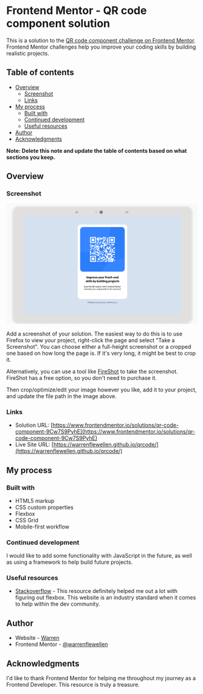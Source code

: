 # Frontend Mentor - QR code component solution

This is a solution to the [QR code component challenge on Frontend Mentor](https://www.frontendmentor.io/challenges/qr-code-component-iux_sIO_H). Frontend Mentor challenges help you improve your coding skills by building realistic projects. 

## Table of contents

- [Overview](#overview)
  - [Screenshot](#screenshot)
  - [Links](#links)
- [My process](#my-process)
  - [Built with](#built-with)
  - [Continued development](#continued-development)
  - [Useful resources](#useful-resources)
- [Author](#author)
- [Acknowledgments](#acknowledgments)

**Note: Delete this note and update the table of contents based on what sections you keep.**

## Overview

### Screenshot

![](./design/screenshot.png)

Add a screenshot of your solution. The easiest way to do this is to use Firefox to view your project, right-click the page and select "Take a Screenshot". You can choose either a full-height screenshot or a cropped one based on how long the page is. If it's very long, it might be best to crop it.

Alternatively, you can use a tool like [FireShot](https://getfireshot.com/) to take the screenshot. FireShot has a free option, so you don't need to purchase it. 

Then crop/optimize/edit your image however you like, add it to your project, and update the file path in the image above.

### Links

- Solution URL: [https://www.frontendmentor.io/solutions/qr-code-component-9Cw7S9PyhE](https://www.frontendmentor.io/solutions/qr-code-component-9Cw7S9PyhE)
- Live Site URL: [https://warrenflewellen.github.io/qrcode/](https://warrenflewellen.github.io/qrcode/)

## My process

### Built with

- HTML5 markup
- CSS custom properties
- Flexbox
- CSS Grid
- Mobile-first workflow

### Continued development

I would like to add some functionality with JavaScript in the future, as well as using a framework to help build future projects.

### Useful resources

- [Stackoverflow](https://www.stackoverflow.com) - This resource definitely helped me out a lot with figuring out flexbox. This website is an industry standard when it comes to help within the dev community.

## Author

- Website - [Warren](https://www.warrenflewellen.com)
- Frontend Mentor - [@warrenflewellen](https://www.frontendmentor.io/profile/warrenflewellen)

## Acknowledgments

I'd like to thank Frontend Mentor for helping me throughout my journey as a Frontend Developer. This resource is truly a treasure. 
